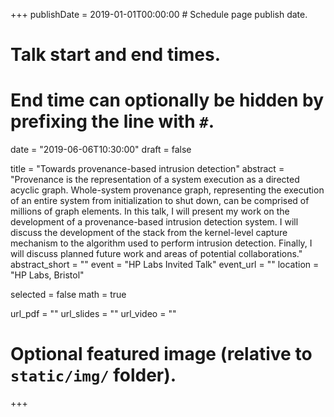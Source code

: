 +++
publishDate = 2019-01-01T00:00:00  # Schedule page publish date.

# Talk start and end times.
#   End time can optionally be hidden by prefixing the line with `#`.
date = "2019-06-06T10:30:00"
draft = false

title = "Towards provenance-based intrusion detection"
abstract = "Provenance is the representation of a system execution as a directed acyclic graph. Whole-system provenance graph, representing the execution of an entire system from initialization to shut down, can be comprised of millions of graph elements. In this talk, I will present my work on the development of a provenance-based intrusion detection system. I will discuss the development of the stack from the kernel-level capture mechanism to the algorithm used to perform intrusion detection. Finally, I will discuss planned future work and areas of potential collaborations."
abstract_short = ""
event = "HP Labs Invited Talk"
event_url = ""
location = "HP Labs, Bristol"

selected = false
math = true

url_pdf = ""
url_slides = ""
url_video = ""

# Optional featured image (relative to `static/img/` folder).

+++
